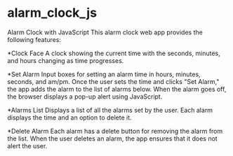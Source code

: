 # alarm_clock_js

Alarm Clock with JavaScript
This alarm clock web app provides the following features:

*Clock Face
A clock showing the current time with the seconds, minutes, and hours changing as time progresses.

*Set Alarm
Input boxes for setting an alarm time in hours, minutes, seconds, and am/pm.
Once the user sets the time and clicks "Set Alarm," the app adds the alarm to the list of alarms below.
When the alarm goes off, the browser displays a pop-up alert using JavaScript.

*Alarms List
Displays a list of all the alarms set by the user.
Each alarm displays the time and an option to delete it.

*Delete Alarm
Each alarm has a delete button for removing the alarm from the list.
When the user deletes an alarm, the app ensures that it does not alert the user.
